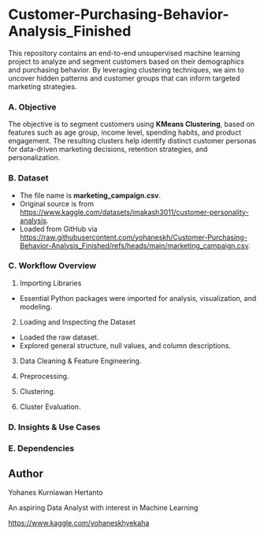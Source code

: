 # Customer-Purchasing-Behavior-Analysis_Finished

This repository contains an end-to-end unsupervised machine learning project to analyze and segment customers based on their demographics and purchasing behavior. 
By leveraging clustering techniques, we aim to uncover hidden patterns and customer groups that can inform targeted marketing strategies.

### A. Objective
The objective is to segment customers using **KMeans Clustering**, based on features such as age group, income level, spending habits, and product engagement. The resulting clusters help identify distinct customer personas for data-driven marketing decisions, retention strategies, and personalization.

### B. Dataset
- The file name is **marketing_campaign.csv**.
- Original source is from https://www.kaggle.com/datasets/imakash3011/customer-personality-analysis.
- Loaded from GitHub via https://raw.githubusercontent.com/yohaneskh/Customer-Purchasing-Behavior-Analysis_Finished/refs/heads/main/marketing_campaign.csv.

### C. Workflow Overview
1. Importing Libraries
- Essential Python packages were imported for analysis, visualization, and modeling.

2. Loading and Inspecting the Dataset
- Loaded the raw dataset.
- Explored general structure, null values, and column descriptions.

3. Data Cleaning & Feature Engineering.

4. Preprocessing.

5. Clustering.

6. Cluster Evaluation.

### D. Insights & Use Cases

### E. Dependencies

## Author
Yohanes Kurniawan Hertanto

An aspiring Data Analyst with interest in Machine Learning

https://www.kaggle.com/yohaneskhyekaha
